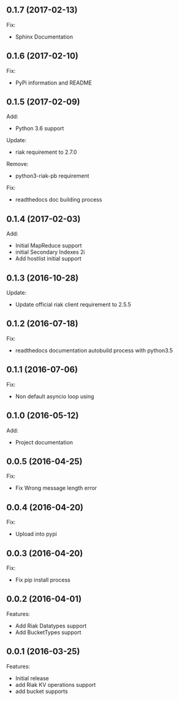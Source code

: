 ## 0.1.7 (2017-02-13)

Fix:
 
  - Sphinx Documentation

## 0.1.6 (2017-02-10)

Fix:
 
  - PyPi information and README

## 0.1.5 (2017-02-09)

Add:

  - Python 3.6 support
  
Update:

  - riak requirement to 2.7.0

Remove: 
  
  - python3-riak-pb requirement

Fix:
  - readthedocs doc building process

## 0.1.4 (2017-02-03)

Add:

  - Initial MapReduce support
  - initial Secondary Indexes 2i
  - Add hostlist initial support

## 0.1.3 (2016-10-28)

Update:

  - Update official riak client requirement to 2.5.5

## 0.1.2 (2016-07-18)

Fix:

  - readthedocs documentation autobuild process with python3.5

## 0.1.1 (2016-07-06)

Fix:

  - Non default asyncio loop using

## 0.1.0 (2016-05-12)

Add:

  - Project documentation

## 0.0.5 (2016-04-25)

Fix:

  - Fix Wrong message length error

## 0.0.4 (2016-04-20)

Fix:

  - Upload into pypi

## 0.0.3 (2016-04-20)

Fix:

  - Fix pip install process

## 0.0.2 (2016-04-01)

Features:

  - Add Riak Datatypes support
  - Add BucketTypes support

## 0.0.1 (2016-03-25)

Features:

  - Initial release
  - add Riak KV operations support
  - add bucket supports
